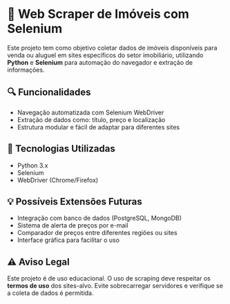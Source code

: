 # 🏡 Web Scraper de Imóveis com Selenium

Este projeto tem como objetivo coletar dados de imóveis disponíveis para venda ou aluguel em sites específicos do setor imobiliário, utilizando **Python** e **Selenium** para automação do navegador e extração de informações.

## 🔍 Funcionalidades

- Navegação automatizada com Selenium WebDriver  
- Extração de dados como: título, preço e localização 
- Estrutura modular e fácil de adaptar para diferentes sites

## 🚀 Tecnologias Utilizadas

- Python 3.x  
- Selenium  
- WebDriver (Chrome/Firefox)  

## 💡 Possíveis Extensões Futuras

- Integração com banco de dados (PostgreSQL, MongoDB)  
- Sistema de alerta de preços por e-mail  
- Comparador de preços entre diferentes regiões ou sites  
- Interface gráfica para facilitar o uso

## ⚠️ Aviso Legal

Este projeto é de uso educacional. O uso de scraping deve respeitar os **termos de uso** dos sites-alvo. Evite sobrecarregar servidores e verifique se a coleta de dados é permitida.
